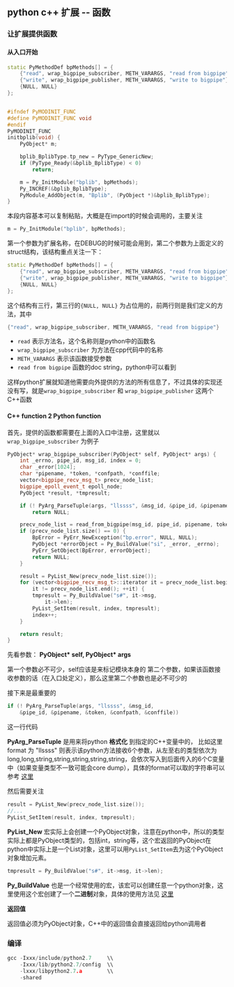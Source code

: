 
## python c++ 扩展 -- 函数


### 让扩展提供函数

#### 从入口开始

```c++
static PyMethodDef bpMethods[] = {
    {"read", wrap_bigpipe_subscriber, METH_VARARGS, "read from bigpipe"},
    {"write", wrap_bigpipe_publisher, METH_VARARGS, "write to bigpipe"},
    {NULL, NULL}
};


#ifndef PyMODINIT_FUNC
#define PyMODINIT_FUNC void
#endif
PyMODINIT_FUNC
initbplib(void) {
    PyObject* m;

    bplib_BplibType.tp_new = PyType_GenericNew;
    if (PyType_Ready(&bplib_BplibType) < 0)
        return;

    m = Py_InitModule("bplib", bpMethods);
    Py_INCREF(&bplib_BplibType);
    PyModule_AddObject(m, "Bplib", (PyObject *)&bplib_BplibType);
}
```

本段内容基本可以复制粘贴，大概是在import的时候会调用的，主要关注
```c++
m = Py_InitModule("bplib", bpMethods);
```

第一个参数为扩展名称，在DEBUG的时候可能会用到，第二个参数为上面定义的struct结构，该结构重点关注一下：

```c++
static PyMethodDef bpMethods[] = {
    {"read", wrap_bigpipe_subscriber, METH_VARARGS, "read from bigpipe"},
    {"write", wrap_bigpipe_publisher, METH_VARARGS, "write to bigpipe"},
    {NULL, NULL}
};
```

这个结构有三行，第三行的`{NULL, NULL}` 为占位用的，前两行则是我们定义的方法，其中
```c++
{"read", wrap_bigpipe_subscriber, METH_VARARGS, "read from bigpipe"}
```
* `read` 表示方法名，这个名称则是python中的函数名
* `wrap_bigpipe_subscriber` 为方法在cpp代码中的名称
* `METH_VARARGS` 表示该函数接受参数
* `read from bigpipe` 函数的doc string，python中可以看到

这样python扩展就知道他需要向外提供的方法的所有信息了，不过具体的实现还没有写，就是`wrap_bigpipe_subscriber` 和 `wrap_bigpipe_publisher` 这两个C++函数

#### C++ function 2 Python function

首先，提供的函数都需要在上面的入口中注册，这里就以`wrap_bigpipe_subscriber` 为例子

```c++
PyObject* wrap_bigpipe_subscriber(PyObject* self, PyObject* args) {
    int _errno, pipe_id, msg_id, index = 0;
    char _error[1024];
    char *pipename, *token, *confpath, *conffile;
    vector<bigpipe_recv_msg_t> precv_node_list;
    bigpipe_epoll_event_t epoll_node;
    PyObject *result, *tmpresult;

    if (! PyArg_ParseTuple(args, "llssss", &msg_id, &pipe_id, &pipename, &token, &confpath, &conffile))
        return NULL;

    precv_node_list = read_from_bigpipe(msg_id, pipe_id, pipename, token, confpath, conffile, _error, &_errno);
    if (precv_node_list.size() == 0) {
        BpError = PyErr_NewException("bp.error", NULL, NULL);
        PyObject *errorObject = Py_BuildValue("si", _error, _errno);
        PyErr_SetObject(BpError, errorObject);
        return NULL;
    }

    result = PyList_New(precv_node_list.size());
    for (vector<bigpipe_recv_msg_t>::iterator it = precv_node_list.begin();
        it != precv_node_list.end(); ++it) {
        tmpresult = Py_BuildValue("s#", it->msg,
            it->len);
        PyList_SetItem(result, index, tmpresult);
        index++;
    }

    return result;
}
```

先看参数： **PyObject\* self, PyObject\* args**

第一个参数必不可少，self应该是来标记模块本身的
第二个参数，如果该函数接收参数的话（在入口处定义），那么这里第二个参数也是必不可少的

接下来是最重要的
```c++
if (! PyArg_ParseTuple(args, "llssss", &msg_id, 
    &pipe_id, &pipename, &token, &confpath, &conffile))
```
这一行代码

**PyArg_ParseTuple** 是用来将python **格式化** 到指定的C++变量中的， 比如这里 format 为 "llssss" 则表示该python方法接收6个参数，从左至右的类型依次为long,long,string,string,string,string,string，会依次写入到后面传入的6个C变量中（如果变量类型不一致可能会core dump），具体的format可以取的字符串可以参考 [这里](https://docs.python.org/2/c-api/arg.html)

然后需要关注

```c++
result = PyList_New(precv_node_list.size());
//...
PyList_SetItem(result, index, tmpresult);
```

**PyList_New** 宏实际上会创建一个PyObject对象，注意在python中，所以的类型实际上都是PyObject类型的，包括int，string等，这个宏返回的PyObject在python中实际上是一个List对象，这里可以用`PyList_SetItem`去为这个PyObject对象增加元素。

```c++
tmpresult = Py_BuildValue("s#", it->msg, it->len);
```

**Py_BuildValue** 也是一个经常使用的宏，该宏可以创建任意一个python对象，这里使用这个宏创建了一个**二进制**对象，具体的使用方法见 [这里](https://docs.python.org/2/c-api/arg.html)

**返回值**

返回值必须为PyObject对象，C++中的返回值会直接返回给python调用者


### 编译

```c
gcc -Ixxx/include/python2.7     \\
    -Ixxx/lib/python2.7/config  \\
    -lxxx/libpython2.7.a        \\
    -shared 
```






